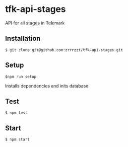 # tfk-api-stages
API for all stages in Telemark

## Installation

```
$ git clone git@github.com:zrrrzzt/tfk-api-stages.git
```

## Setup

```
$npm run setup
```
Installs dependencies and inits database

## Test

```
$ npm test
```

## Start

```
$ npm start
```